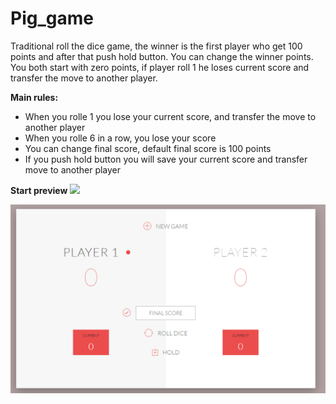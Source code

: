 # Pig_game
Traditional roll the dice game, the winner is the first player who get 100 points and after that push hold button. You can change the winner points. You both start with zero points, if player roll 1 he loses current score and transfer the move to another player.


<strong>Main rules:</strong>

<ul>
  <li> When you rolle 1 you lose your current score, and transfer the move to another player</li>
  <li> When you rolle 6 in a row, you lose your score</li>
  <li> You can change final score, default final score is 100 points</li>
  <li> If you push hold button you will save your current score and transfer move to another player</li>
</ul>
  
  
<strong>Start preview</strong>
<img src="Start-preview.png"></img>
  
  
  

![Start-preview](https://github.com/CuteShaun/Pig_game/raw/master/Preview-start.png)






  
  
 
 


